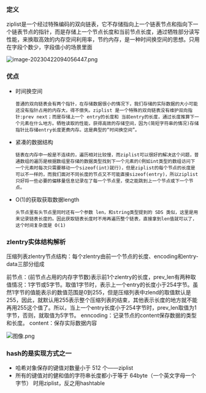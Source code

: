 ### 定义

ziplist是一个经过特殊编码的双向链表，它不存储指向上一个链表节点和指向下一个链表节点的指针，而是存储上一个节点长度和当前节点长度，通过牺牲部分读写性能，来换取高效的内存空间利用率，节约内存，是一种时间换空间的思想。只用在字段个数少，字段值小的场景里面

![image-20230422094056447.png](https://s2.loli.net/2023/04/22/neEhItwyrRLOikC.png)

### 优点

- 时间换空间

  ```
  普通的双向链表会有两个指针，在存储数据很小的情况下，我们存储的实际数据的大小可能还没有指针占用的内存大，得不偿失。ziplist 是一个特殊的双向链表没有维护双向指针:prev next；而是存储上一个 entry的长度和 当前entry的长度，通过长度推算下一个元素在什么地方。牺牲读取的性能，获得高效的存储空间，因为(简短字符串的情况)存储指针比存储entry长度更费内存。这是典型的“时间换空间”。
  ```

- 紧凑的数据结构

  ```
  链表在内存中一般是不连续的，遍历相对比较慢，而ziplist可以很好的解决这个问题，普通数组的遍历是根据数组里存储的数据类型找到下一个元素的(例如int类型的数组访问下一个元素时每次只需要移动一个sizeof(int)就行)，但是ziplist的每个节点的长度是可以不一样的，而我们面对不同长度的节点又不可能直接sizeof(entry)，所以ziplist只好将一些必要的偏移量信息记录在了每一个节点里，使之能跳到上一个节点或下一个节点。
  ```

- O(1)的获取获取数据length

  ```
  头节点里有头节点里同时还有一个参数 len，和string类型提到的 SDS 类似，这里是用来记录链表长度的。因此获取链表长度时不用再遍历整个链表，直接拿到len值就可以了，这个时间复杂度是 O(1)
  ```

### zlentry实体结构解析

压缩列表zlentry节点结构：每个zlentry由前一个节点的长度、encoding和entry-data三部分组成

前节点：(前节点占用的内存字节数)表示前1个zlentry的长度，prev_len有两种取值情况：1字节或5字节。取值1字节时，表示上一个entry的长度小于254字节。虽然1字节的值能表示的数值范围是0到255，但是压缩列表中zlend的取值默认是255，因此，就默认用255表示整个压缩列表的结束，其他表示长度的地方就不能再用255这个值了。所以，当上一个entry长度小于254字节时，prev_len取值为1字节，否则，就取值为5字节。
enncoding：记录节点的content保存数据的类型和长度。
content：保存实际数据内容

![图像.png](https://s2.loli.net/2023/04/22/qY9yOVZ4rRATgtQ.png)

### hash的是实现方式之一

- 哈希对象保存的键值对数量小于 512 个——ziplist
- 所有的键值对的健和值的字符串长度都小于等于 64byte（一个英文字母一个字节） 时用ziplist，反之用hashtable